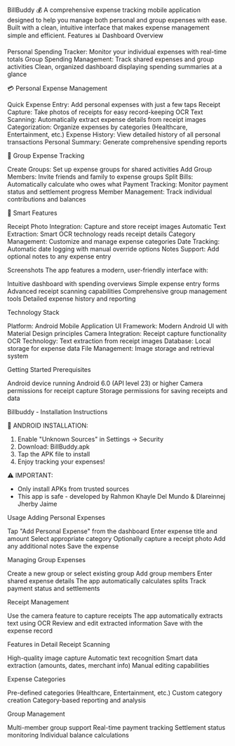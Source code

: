 BillBuddy 💰
A comprehensive expense tracking mobile application designed to help you manage both personal and group expenses with ease. Built with a clean, intuitive interface that makes expense management simple and efficient.
Features
📊 Dashboard Overview

Personal Spending Tracker: Monitor your individual expenses with real-time totals
Group Spending Management: Track shared expenses and group activities
Clean, organized dashboard displaying spending summaries at a glance

💳 Personal Expense Management

Quick Expense Entry: Add personal expenses with just a few taps
Receipt Capture: Take photos of receipts for easy record-keeping
OCR Text Scanning: Automatically extract expense details from receipt images
Categorization: Organize expenses by categories (Healthcare, Entertainment, etc.)
Expense History: View detailed history of all personal transactions
Personal Summary: Generate comprehensive spending reports

👥 Group Expense Tracking

Create Groups: Set up expense groups for shared activities
Add Group Members: Invite friends and family to expense groups
Split Bills: Automatically calculate who owes what
Payment Tracking: Monitor payment status and settlement progress
Member Management: Track individual contributions and balances

🎯 Smart Features

Receipt Photo Integration: Capture and store receipt images
Automatic Text Extraction: Smart OCR technology reads receipt details
Category Management: Customize and manage expense categories
Date Tracking: Automatic date logging with manual override options
Notes Support: Add optional notes to any expense entry

Screenshots
The app features a modern, user-friendly interface with:

Intuitive dashboard with spending overviews
Simple expense entry forms
Advanced receipt scanning capabilities
Comprehensive group management tools
Detailed expense history and reporting

Technology Stack

Platform: Android Mobile Application
UI Framework: Modern Android UI with Material Design principles
Camera Integration: Receipt capture functionality
OCR Technology: Text extraction from receipt images
Database: Local storage for expense data
File Management: Image storage and retrieval system

Getting Started
Prerequisites

Android device running Android 6.0 (API level 23) or higher
Camera permissions for receipt capture
Storage permissions for saving receipts and data

Billbuddy - Installation Instructions

📱 ANDROID INSTALLATION:
1. Enable "Unknown Sources" in Settings → Security
2. Download: BillBuddy.apk
3. Tap the APK file to install
4. Enjoy tracking your expenses!

⚠️ IMPORTANT:
- Only install APKs from trusted sources
- This app is safe - developed by Rahmon Khayle Del Mundo & Dlareinnej Jherby Jaime

Usage
Adding Personal Expenses

Tap "Add Personal Expense" from the dashboard
Enter expense title and amount
Select appropriate category
Optionally capture a receipt photo
Add any additional notes
Save the expense

Managing Group Expenses

Create a new group or select existing group
Add group members
Enter shared expense details
The app automatically calculates splits
Track payment status and settlements

Receipt Management

Use the camera feature to capture receipts
The app automatically extracts text using OCR
Review and edit extracted information
Save with the expense record

Features in Detail
Receipt Scanning

High-quality image capture
Automatic text recognition
Smart data extraction (amounts, dates, merchant info)
Manual editing capabilities

Expense Categories

Pre-defined categories (Healthcare, Entertainment, etc.)
Custom category creation
Category-based reporting and analysis

Group Management

Multi-member group support
Real-time payment tracking
Settlement status monitoring
Individual balance calculations
